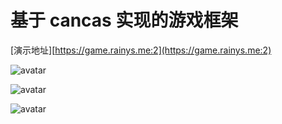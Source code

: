 # 基于 cancas 实现的游戏框架

[演示地址][https://game.rainys.me:2](https://game.rainys.me:2)

![avatar](https://ae01.alicdn.com/kf/Ue98c6c74142a4aa283cddcbdbc72d662r.gif)

![avatar](https://ae01.alicdn.com/kf/Ubefb65c9c6c245709989e363c1195857m.gif)

![avatar](https://ae01.alicdn.com/kf/Ud6e7ec930ff8465b8e20792d727caa55C.gif)

